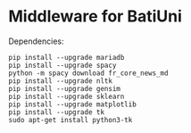 # Middleware for BatiUni

Dependencies: 

    pip install --upgrade mariadb
    pip install --upgrade spacy
    python -m spacy download fr_core_news_md
    pip install --upgrade nltk
    pip install --upgrade gensim
    pip install --upgrade sklearn
    pip install --upgrade matplotlib
    pip install --upgrade tk
    sudo apt-get install python3-tk